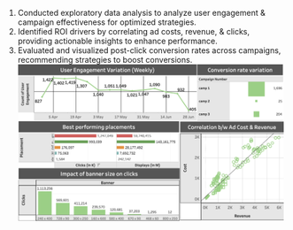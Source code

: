 1. Conducted exploratory data analysis to analyze user engagement & campaign effectiveness for optimized strategies.
2. Identified ROI drivers by correlating ad costs, revenue, & clicks, providing actionable insights to enhance performance.
3. Evaluated and visualized post-click conversion rates across campaigns, recommending strategies to boost conversions.
![image](https://github.com/Jatin-s16/Digital-Marketing/blob/main/Screenshot%202025-03-05%20at%208.39.48%20PM.png)
